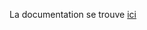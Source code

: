 La documentation se trouve [ici](https://github.com/exercism/javascript/blob/main/exercises/concept/amusement-park/.docs)
